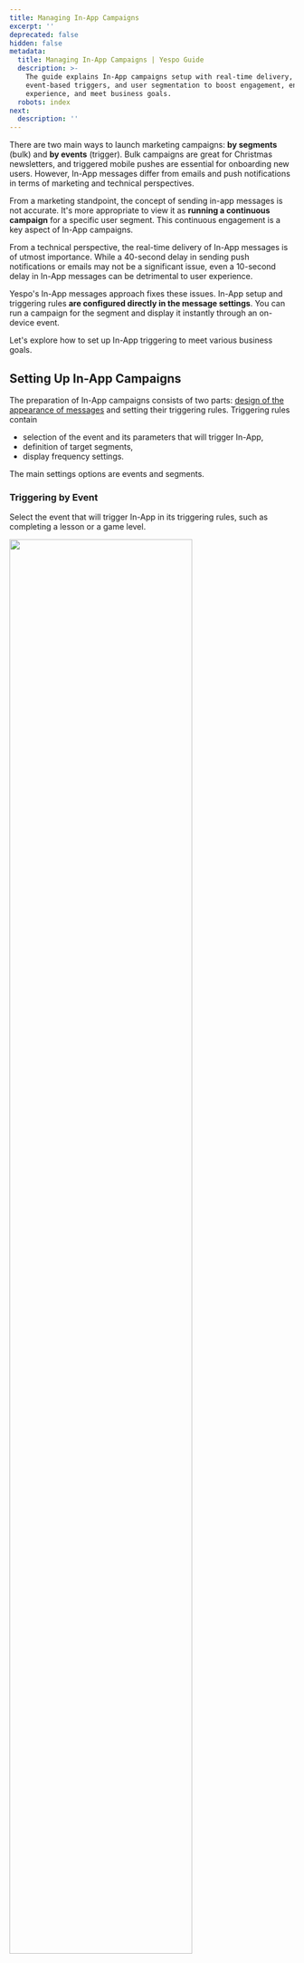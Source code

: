 ```yaml
---
title: Managing In-App Campaigns
excerpt: ''
deprecated: false
hidden: false
metadata:
  title: Managing In-App Campaigns | Yespo Guide
  description: >-
    The guide explains In-App campaigns setup with real-time delivery,
    event-based triggers, and user segmentation to boost engagement, enhance
    experience, and meet business goals.
  robots: index
next:
  description: ''
---
```

There are two main ways to launch marketing campaigns: **by segments** (bulk) and **by events** (trigger). Bulk campaigns are great for Christmas newsletters, and triggered mobile pushes are essential for onboarding new users. However, In-App messages differ from emails and push notifications in terms of marketing and technical perspectives.

From a marketing standpoint, the concept of sending in-app messages is not accurate. It's more appropriate to view it as **running a continuous campaign** for a specific user segment. This continuous engagement is a key aspect of In-App campaigns.

From a technical perspective, the real-time delivery of In-App messages is of utmost importance. While a 40-second delay in sending push notifications or emails may not be a significant issue, even a 10-second delay in In-App messages can be detrimental to user experience.

Yespo's In-App messages approach fixes these issues. In-App setup and triggering rules **are configured directly in the message settings**. You can run a campaign for the segment and display it instantly through an on-device event.

Let's explore how to set up In-App triggering to meet various business goals.

## Setting Up In-App Campaigns

The preparation of In-App campaigns consists of two parts: [design of the appearance of messages](https://docs.yespo.io/docs/creating-in-app-message) and setting their triggering rules. Triggering rules contain

* selection of the event and its parameters that will trigger In-App,
* definition of target segments,
* display frequency settings.

The main settings options are events and segments.

### Triggering by Event

Select the event that will trigger In-App in its triggering rules, such as completing a lesson or a game level.

<Image align="center" width="80% " src="https://files.readme.io/368a827bd7fa0af09ed7aec2cd5b4d7eec67ab0d439ee2cc6e80746ecb05dfe6-in-app-1.webp" />

You can detail settings by specifying additional event parameters, such as completed **5th** lesson or **5th** level.

<Image align="center" width="80% " src="https://files.readme.io/910050cfd6579ab7def59a798a6a751644c0e7c7220303078a0ba232a8f99a2b-in-app-2.webp" />

> 📘 Important
>
> Only events from the [SDK](https://docs.yespo.io/reference/integrating-your-app-with-yespo) can trigger In-Apps

### Triggering by Segment

To address the In-App campaign to a certain segment, specify the appropriate segment in message-triggering rules. For example, you can incentivize the first purchase in the segment of users who use the app for a week but do not use paid functionality. To do this, [create the segment](https://docs.yespo.io/docs/how-add-dynamic-segment) with appropriate conditions and specify it in the triggering rules of the In-App with a special offer.

<Image align="center" width="80% " src="https://files.readme.io/ddce45721dfc6665c62c264c27d89c64dce76bba899ee738474c1b46c121b98a-in-app-3.webp" />

> 📘 Note
>
> Combining the *After event* and the *To whom* triggering rules is possible. For instance, limit the In-App triggering after a specific event to certain countries.

## Using In-App in Omnichannel Workflows

You can use the *Mobile Push* and the *Add to segment* blocks to trigger In-Apps within a workflow.

### Mobile Push

[Link an In-App to tap at a mobile push](https://docs.yespo.io/docs/linking-app-mobile-push), for example, to reveal more details about the offer contained in the push. Specify such a push in the *Mobile Push* block settings, and users will see both messages within the workflow.

<Image align="center" width="80% " src="https://files.readme.io/de921e4c9215af3850c41fd702dc5e9adfa503a702ff99333ae4578ffb092680-in-app-4.webp" />

### Add to Segment

1. Specify a static segment (*List*) into which users will fall in the *Add to segment* block settings.

<Image align="center" width="80% " src="https://files.readme.io/e44b8253addb111c4d038fa0470ce3539c63e66f9f73b188495db27fabd9d8e3-in-app-5.webp" />

Set the corresponding segment in the In-App triggering rules (*To whom*).

<Image align="center" width="80% " src="https://files.readme.io/d77300e47330c85617c0ac9c6abe1b8b5b23b9a094d82566fe395eb7e51aa221-in-app-6.webp" />

Adding a user to the segment in the workflow will trigger the In-App according to its triggering rules.
